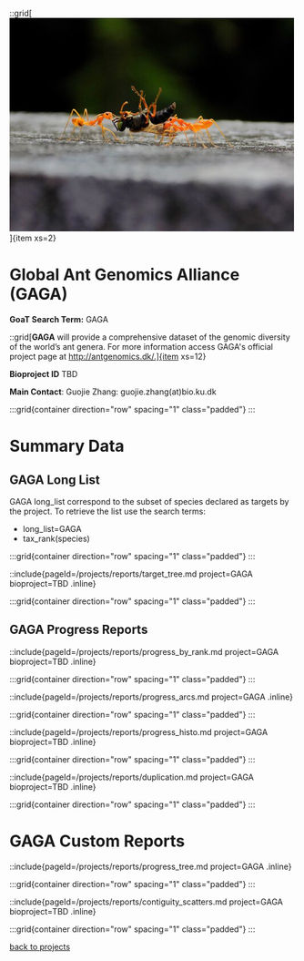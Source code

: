 ::grid[![GoaT](/static/images/GAGA_banner.jpeg)]{item xs=2}

# Global Ant Genomics Alliance (GAGA)
**GoaT Search Term:** GAGA


::grid[**GAGA** will provide a comprehensive dataset of the genomic diversity of the world’s ant genera. For more information access GAGA's official project page at http://antgenomics.dk/.]{item xs=12}

**Bioproject ID** TBD

**Main Contact**: Guojie Zhang: guojie.zhang(at)bio.ku.dk


:::grid{container direction="row" spacing="1" class="padded"}
:::

# Summary Data

## GAGA Long List

GAGA long_list correspond to the subset of species declared as targets by the project. To retrieve the list use the search terms:

- long_list=GAGA
- tax_rank(species)

:::grid{container direction="row" spacing="1" class="padded"}
:::

::include{pageId=/projects/reports/target_tree.md project=GAGA bioproject=TBD .inline}

:::grid{container direction="row" spacing="1" class="padded"}
:::

## GAGA Progress Reports

::include{pageId=/projects/reports/progress_by_rank.md project=GAGA bioproject=TBD .inline}

:::grid{container direction="row" spacing="1" class="padded"}
:::

::include{pageId=/projects/reports/progress_arcs.md project=GAGA .inline}

:::grid{container direction="row" spacing="1" class="padded"}
:::

::include{pageId=/projects/reports/progress_histo.md project=GAGA bioproject=TBD .inline}

:::grid{container direction="row" spacing="1" class="padded"}
:::

::include{pageId=/projects/reports/duplication.md project=GAGA bioproject=TBD .inline}

:::grid{container direction="row" spacing="1" class="padded"}
:::

# GAGA Custom Reports

::include{pageId=/projects/reports/progress_tree.md project=GAGA .inline}

:::grid{container direction="row" spacing="1" class="padded"}
:::

::include{pageId=/projects/reports/contiguity_scatters.md project=GAGA bioproject=TBD .inline}

:::grid{container direction="row" spacing="1" class="padded"}
:::

[back to projects](/projects)

